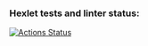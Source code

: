 ### Hexlet tests and linter status:
[![Actions Status](https://github.com/Maksosss/backend-project-lvl1/workflows/hexlet-check/badge.svg)](https://github.com/Maksosss/backend-project-lvl1/actions)